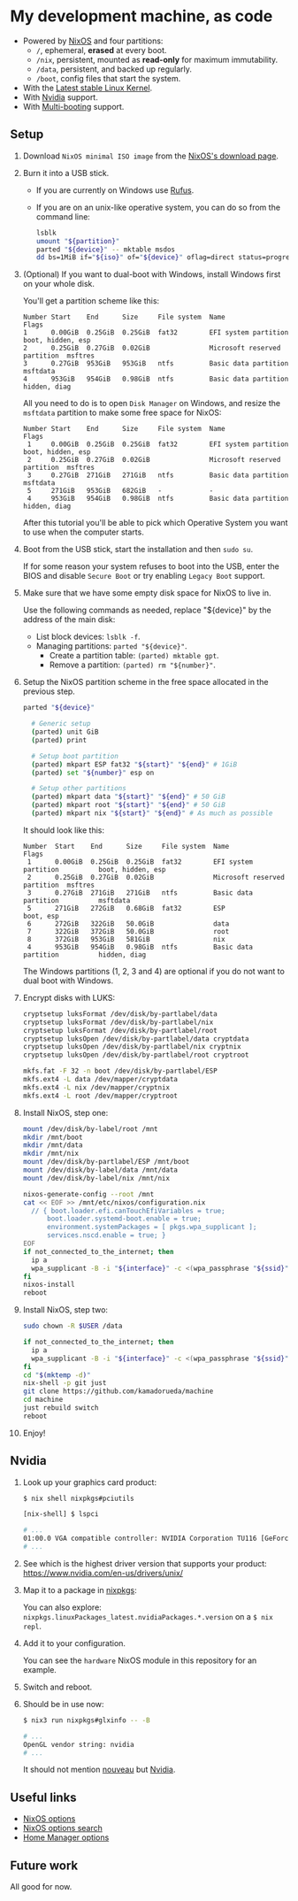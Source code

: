 # My development machine, as code

- Powered by [NixOS](https://nixos.org/) and four partitions:
  - `/`, ephemeral, **erased** at every boot.
  - `/nix`, persistent, mounted as **read-only** for maximum immutability.
  - `/data`, persistent, and backed up regularly.
  - `/boot`, config files that start the system.
- With the [Latest stable Linux Kernel](https://www.kernel.org/).
- With [Nvidia](https://www.nvidia.com/) support.
- With [Multi-booting](https://en.wikipedia.org/wiki/Multi-booting) support.

## Setup

1.  Download `NixOS minimal ISO image` from the
    [NixOS's download page](https://nixos.org/download).

1.  Burn it into a USB stick.

    - If you are currently on Windows use [Rufus](https://rufus.ie).

    - If you are on an unix-like operative system,
      you can do so from the command line:

      ```bash
      lsblk
      umount "${partition}"
      parted "${device}" -- mktable msdos
      dd bs=1MiB if="${iso}" of="${device}" oflag=direct status=progress
      ```

1.  (Optional)
    If you want to dual-boot with Windows,
    install Windows first
    on your whole disk.

    You'll get a partition scheme like this:

    ```
    Number Start    End      Size     File system  Name                          Flags
    1      0.00GiB  0.25GiB  0.25GiB  fat32        EFI system partition          boot, hidden, esp
    2      0.25GiB  0.27GiB  0.02GiB               Microsoft reserved partition  msftres
    3      0.27GiB  953GiB   953GiB   ntfs         Basic data partition          msftdata
    4      953GiB   954GiB   0.98GiB  ntfs         Basic data partition          hidden, diag
    ```

    All you need to do
    is to open `Disk Manager`
    on Windows,
    and resize the `msftdata` partition
    to make some free space for NixOS:

    ```
    Number Start    End      Size     File system  Name                          Flags
     1     0.00GiB  0.25GiB  0.25GiB  fat32        EFI system partition          boot, hidden, esp
     2     0.25GiB  0.27GiB  0.02GiB               Microsoft reserved partition  msftres
     3     0.27GiB  271GiB   271GiB   ntfs         Basic data partition          msftdata
     5     271GiB   953GiB   682GiB   -            -
     4     953GiB   954GiB   0.98GiB  ntfs         Basic data partition          hidden, diag
    ```

    After this tutorial
    you'll be able to pick
    which Operative System you want to use
    when the computer starts.

1.  Boot from the USB stick,
    start the installation
    and then `sudo su`.

    If for some reason
    your system refuses to boot into the USB,
    enter the BIOS and disable `Secure Boot`
    or try enabling `Legacy Boot` support.

1.  Make sure that we have
    some empty disk space for NixOS to live in.

    Use the following commands as needed,
    replace "${device}" by the address of the main disk:

    - List block devices: `lsblk -f`.
    - Managing partitions: `parted "${device}"`.
      - Create a partition table: `(parted) mktable gpt`.
      - Remove a partition: `(parted) rm "${number}"`.

1.  Setup the NixOS partition scheme
    in the free space allocated in the previous step.

    ```bash
    parted "${device}"

      # Generic setup
      (parted) unit GiB
      (parted) print

      # Setup boot partition
      (parted) mkpart ESP fat32 "${start}" "${end}" # 1GiB
      (parted) set "${number}" esp on

      # Setup other partitions
      (parted) mkpart data "${start}" "${end}" # 50 GiB
      (parted) mkpart root "${start}" "${end}" # 50 GiB
      (parted) mkpart nix "${start}" "${end}" # As much as possible
    ```

    It should look like this:

    ```
    Number  Start    End      Size     File system  Name                          Flags
     1      0.00GiB  0.25GiB  0.25GiB  fat32        EFI system partition          boot, hidden, esp
     2      0.25GiB  0.27GiB  0.02GiB               Microsoft reserved partition  msftres
     3      0.27GiB  271GiB   271GiB   ntfs         Basic data partition          msftdata
     5      271GiB   272GiB   0.68GiB  fat32        ESP                           boot, esp
     6      272GiB   322GiB   50.0GiB               data
     7      322GiB   372GiB   50.0GiB               root
     8      372GiB   953GiB   581GiB                nix
     4      953GiB   954GiB   0.98GiB  ntfs         Basic data partition          hidden, diag
    ```

    The Windows partitions (1, 2, 3 and 4) are optional
    if you do not want to dual boot with Windows.

1.  Encrypt disks with LUKS:

    ```bash
    cryptsetup luksFormat /dev/disk/by-partlabel/data
    cryptsetup luksFormat /dev/disk/by-partlabel/nix
    cryptsetup luksFormat /dev/disk/by-partlabel/root
    cryptsetup luksOpen /dev/disk/by-partlabel/data cryptdata
    cryptsetup luksOpen /dev/disk/by-partlabel/nix cryptnix
    cryptsetup luksOpen /dev/disk/by-partlabel/root cryptroot

    mkfs.fat -F 32 -n boot /dev/disk/by-partlabel/ESP
    mkfs.ext4 -L data /dev/mapper/cryptdata
    mkfs.ext4 -L nix /dev/mapper/cryptnix
    mkfs.ext4 -L root /dev/mapper/cryptroot
    ```

1.  Install NixOS, step one:

    ```bash
    mount /dev/disk/by-label/root /mnt
    mkdir /mnt/boot
    mkdir /mnt/data
    mkdir /mnt/nix
    mount /dev/disk/by-partlabel/ESP /mnt/boot
    mount /dev/disk/by-label/data /mnt/data
    mount /dev/disk/by-label/nix /mnt/nix

    nixos-generate-config --root /mnt
    cat << EOF >> /mnt/etc/nixos/configuration.nix
      // { boot.loader.efi.canTouchEfiVariables = true;
          boot.loader.systemd-boot.enable = true;
          environment.systemPackages = [ pkgs.wpa_supplicant ];
          services.nscd.enable = true; }
    EOF
    if not_connected_to_the_internet; then
      ip a
      wpa_supplicant -B -i "${interface}" -c <(wpa_passphrase "${ssid}" "{psk}")
    fi
    nixos-install
    reboot
    ```

1.  Install NixOS, step two:

    ```bash
    sudo chown -R $USER /data

    if not_connected_to_the_internet; then
      ip a
      wpa_supplicant -B -i "${interface}" -c <(wpa_passphrase "${ssid}" "{psk}")
    fi
    cd "$(mktemp -d)"
    nix-shell -p git just
    git clone https://github.com/kamadorueda/machine
    cd machine
    just rebuild switch
    reboot
    ```

1. Enjoy!

## Nvidia

1.  Look up your graphics card product:

    ```bash
    $ nix shell nixpkgs#pciutils

    [nix-shell] $ lspci

    # ...
    01:00.0 VGA compatible controller: NVIDIA Corporation TU116 [GeForce GTX 1660] (rev a1)
    # ...
    ```

1.  See which is the highest driver version
    that supports your product:
    https://www.nvidia.com/en-us/drivers/unix/

1.  Map it to a package in
    [nixpkgs](https://github.com/NixOS/nixpkgs/blob/nixpkgs-unstable/pkgs/os-specific/linux/nvidia-x11/default.nix):

    You can also explore:
    `nixpkgs.linuxPackages_latest.nvidiaPackages.*.version`
    on a `$ nix repl`.

1.  Add it to your configuration.

    You can see the `hardware` NixOS module in this repository for an example.

1.  Switch and reboot.

1.  Should be in use now:

    ```bash
    $ nix3 run nixpkgs#glxinfo -- -B

    # ...
    OpenGL vendor string: nvidia
    # ...
    ```

    It should not mention [nouveau](https://nouveau.freedesktop.org/)
    but [Nvidia](https://www.nvidia.com/).

## Useful links

- [NixOS options](https://nixos.org/manual/nixos/stable/options.html)
- [NixOS options search](https://search.nixos.org/options)
- [Home Manager options](https://nix-community.github.io/home-manager/options.html)

## Future work

All good for now.
